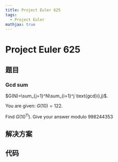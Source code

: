 ```yaml
---
title: Project Euler 625
tags:
  - Project Euler
mathjax: true
---
```

<escape><!-- more --></escape>
    
# Project Euler 625
## 题目
### Gcd sum



$G(N)=\sum_{j=1}^N\sum_{i=1}^j \text{gcd}(i,j)$. 

You are given: $G(10)=122$.

Find $G(10^{11})$. Give your answer modulo 998244353






## 解决方案


## 代码


